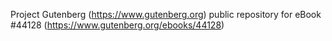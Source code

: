 Project Gutenberg (https://www.gutenberg.org) public repository for eBook #44128 (https://www.gutenberg.org/ebooks/44128)
